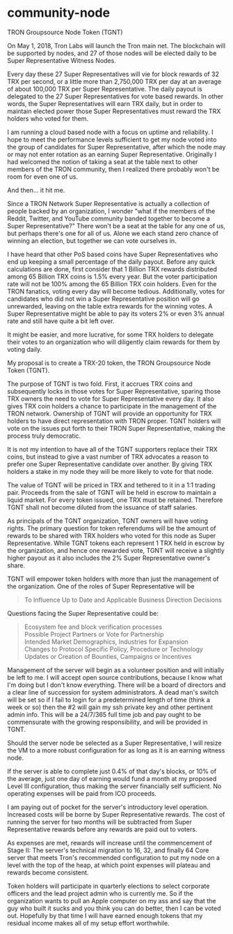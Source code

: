 # community-node
TRON Groupsource Node Token (TGNT)

On May 1, 2018, Tron Labs will launch the Tron main net. The blockchain will be supported by nodes, and 27 of those nodes will be elected daily to be Super Representative Witness Nodes. 

Every day these 27 Super Representatives will vie for block rewards of 32 TRX per second, or a little more than 2,750,000 TRX per day at an average of about 100,000 TRX per Super Representative. The daily payout is delegated to the 27 Super Representatives for vote based rewards. In other words, the Super Representatives will earn TRX daily, but in order to maintain elected power those Super Representatives must reward the TRX holders who voted for them. 

I am running a cloud based node with a focus on uptime and reliability. I hope to meet the performance levels sufficient to get my node voted into the group of candidates for Super Representative, after which the node may or may not enter rotation as an earning Super Representative. Originally I had welcomed the notion of taking a seat at the table next to other members of the TRON community, then I realized there probably won't be room for even one of us. 

And then... it hit me.

Since a TRON Network Super Representative is actually a collection of people backed by an organization, I wonder "what if the members of the Reddit, Twitter, and YouTube community banded together to become a Super Representative?" There won't be a seat at the table for any one of us, but perhaps there's one for all of us. Alone we each stand zero chance of winning an election, but together we can vote ourselves in.

I have heard that other PoS based coins have Super Representatives who end up keeping a small percentage of the daily payout. Before any quick calculations are done, first consider that 1 Billion TRX rewards distributed among 65 Billion TRX coins is 1.5% every year. But the voter participation rate will not be 100% among the 65 Billion TRX coin holders. Even for the TRON fanatics, voting every day will become tedious. Additionally, votes for candidates who did not win a Super Representative position will go unrewarded, leaving on the table extra rewards for the winning votes. A Super Representative might be able to pay its voters 2% or even 3% annual rate and still have quite a bit left over.

It might be easier, and more lucrative, for some TRX holders to delegate their votes to an organization who will diligently claim rewards for them by voting daily. 

My proposal is to create a TRX-20 token, the TRON Groupsource Node Token (TGNT).

The purpose of TGNT is two fold. First, it accrues TRX coins and subsequently locks in those votes for Super Representative, sparing those TRX owners the need to vote for Super Representative every day. It also gives TRX coin holders a chance to participate in the management of the TRON network. Ownership of TGNT will provide an opportunity for TRX holders to have direct representation with TRON proper. TGNT holders will vote on the issues put forth to their TRON Super Representative, making the process truly democratic.

It is not my intention to have all of the TGNT supporters replace their TRX coins, but instead to give a vast number of TRX advocates a reason to prefer one Super Representative candidate over another. By giving TRX holders a stake in my node they will be more likely to vote for that node.

The value of TGNT will be priced in TRX and tethered to it in a 1:1 trading pair. Proceeds from the sale of TGNT will be held in escrow to maintain a liquid market. For every token issued, one TRX must be retained. Therefore TGNT shall not become diluted from the issuance of staff salaries.

As principals of the TGNT organization, TGNT owners will have voting rights. The primary question for token referendums will be the amount of rewards to be shared with TRX holders who voted for this node as Super Representative. While TGNT tokens each represent 1 TRX held in escrow by the organization, and hence one rewarded vote, TGNT will receive a slightly higher payout as it also includes the 2% Super Representative owner's share. 

TGNT will empower token holders with more than just the management of the organization. One of the roles of Super Representative will be 

>To Influence Up to Date and Applicable Business Direction Decisions

Questions facing the Super Representative could be:

> Ecosystem fee and block verification processes  
> Possible Project Partners or Vote for Partnership  
> Intended Market Demographics, Industries for Expansion    
> Changes to Protocol Specific Policy, Procedure or Technology    
> Updates or Creation of Bounties, Campaigns or Incentives  
  

Management of the server will begin as a volunteer position and will initially be left to me. I will accept open source contributions, because I know what I'm doing but I don't know everything. There will be a board of directors and a clear line of succession for system administrators. A dead man's switch will be set so if I fail to login for a predetermined length of time (think a week or so) then the #2 will gain my ssh private key and other pertinent admin info. This will be a 24/7/365 full time job and pay ought to be commensurate with the growing responsibility, and will be provided in TGNT. 

Should the server node be selected as a Super Representative, I will resize the VM to a more robust configuration for as long as it is an earning witness node.

If the server is able to complete just 0.4% of that day's blocks, or 10% of the average, just one day of earning would fund a month at my proposed Level III configuration, thus making the server financially self sufficient. No operating expenses will be paid from ICO proceeds.

I am paying out of pocket for the server's introductory level operation. Increased costs will be borne by Super Representative rewards. The cost of running the server for two months will be subtracted from Super Representative rewards before any rewards are paid out to voters.

As expenses are met, rewards will increase until the commencement of Stage II: The server's technical migration to 16, 32, and finally 64 Core server that meets Tron's recommended configuration to put my node on a level with the top of the heap, at which point expenses will plateau and rewards become consistent.

Token holders will participate in quarterly elections to select corporate officers and the lead project admin who is currently me. So if the organization wants to pull an Apple computer on my ass and say that the guy who built it sucks and you think you can do better, then I can be voted out. Hopefully by that time I will have earned enough tokens that my residual income makes all of my setup effort worthwhile.
